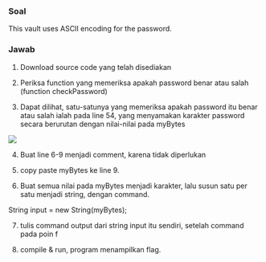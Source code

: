 ### Soal
This vault uses ASCII encoding for the password.
### Jawab
1. Download source code yang telah disediakan
    
2. Periksa function yang memeriksa apakah password benar atau salah (function checkPassword)
    
3. Dapat dilihat, satu-satunya yang memeriksa apakah password itu benar atau salah ialah pada line 54, yang menyamakan karakter password secara berurutan dengan nilai-nilai pada myBytes
    

![](https://lh7-rt.googleusercontent.com/docsz/AD_4nXduthL2A5DLOFXm5mlEQ4756yVA5fShLwFtVPadVLb9SxYR8RiDGhNm6yxZx0oJEW55fQWD-vdIuPBqsraDkenmJ1FncUEZXDt1eIErqCqpKWsMkePlvBAwKaQvqWUXstYUnQ4u?key=YMCEdTyeqOPW5t0-YEJmFeQg)

4. Buat line 6-9 menjadi comment, karena tidak diperlukan
    
5. copy paste myBytes ke line 9.
    
6. Buat semua nilai pada myBytes menjadi karakter, lalu susun satu per satu menjadi string, dengan command.
    

String input = new String(myBytes);

7. tulis command output dari string input itu sendiri, setelah command pada poin f
    
8. compile & run, program menampilkan flag.